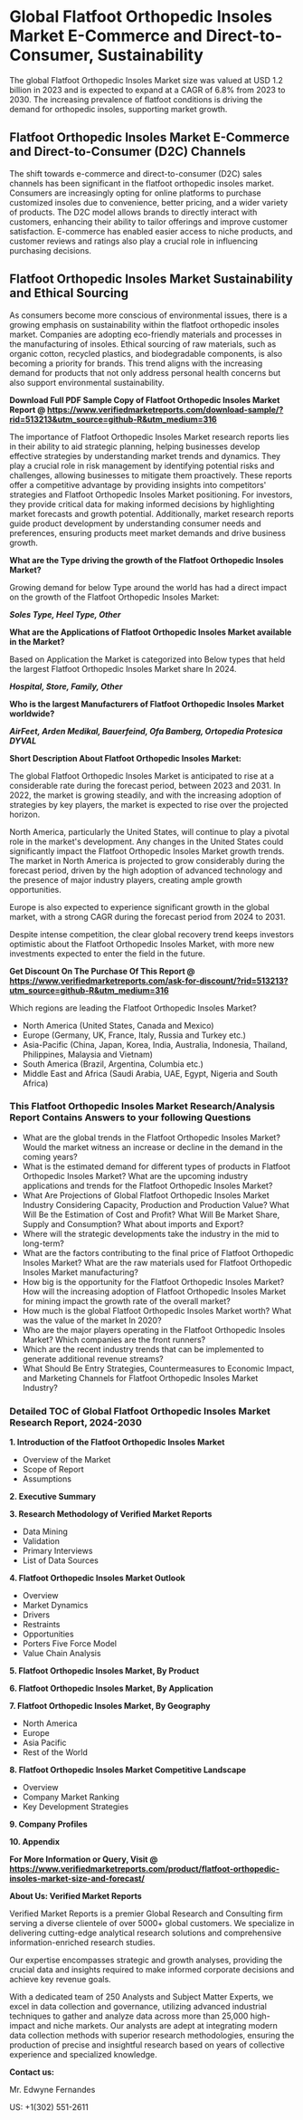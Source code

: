 <h1>Global Flatfoot Orthopedic Insoles Market E-Commerce and Direct-to-Consumer, Sustainability</h1><p class=""><p>The global Flatfoot Orthopedic Insoles Market size was valued at USD 1.2 billion in 2023 and is expected to expand at a CAGR of 6.8% from 2023 to 2030. The increasing prevalence of flatfoot conditions is driving the demand for orthopedic insoles, supporting market growth.</p> <h2>Flatfoot Orthopedic Insoles Market E-Commerce and Direct-to-Consumer (D2C) Channels</h2> <p>The shift towards e-commerce and direct-to-consumer (D2C) sales channels has been significant in the flatfoot orthopedic insoles market. Consumers are increasingly opting for online platforms to purchase customized insoles due to convenience, better pricing, and a wider variety of products. The D2C model allows brands to directly interact with customers, enhancing their ability to tailor offerings and improve customer satisfaction. E-commerce has enabled easier access to niche products, and customer reviews and ratings also play a crucial role in influencing purchasing decisions.</p> <h2>Flatfoot Orthopedic Insoles Market Sustainability and Ethical Sourcing</h2> <p>As consumers become more conscious of environmental issues, there is a growing emphasis on sustainability within the flatfoot orthopedic insoles market. Companies are adopting eco-friendly materials and processes in the manufacturing of insoles. Ethical sourcing of raw materials, such as organic cotton, recycled plastics, and biodegradable components, is also becoming a priority for brands. This trend aligns with the increasing demand for products that not only address personal health concerns but also support environmental sustainability.</p> </p><p class=""><strong>Download Full PDF Sample Copy of Flatfoot Orthopedic Insoles Market Report @ <a href="https://www.verifiedmarketreports.com/download-sample/?rid=513213&utm_source=github-R&utm_medium=316" target="_blank">https://www.verifiedmarketreports.com/download-sample/?rid=513213&utm_source=github-R&utm_medium=316</a></strong></p><p>The importance of&nbsp;Flatfoot Orthopedic Insoles Market research reports lies in their ability to aid strategic planning, helping businesses develop effective strategies by understanding market trends and dynamics. They play a crucial role in risk management by identifying potential risks and challenges, allowing businesses to mitigate them proactively. These reports offer a competitive advantage by providing insights into competitors' strategies and Flatfoot Orthopedic Insoles Market positioning. For investors, they provide critical data for making informed decisions by highlighting market forecasts and growth potential. Additionally, market research reports guide product development by understanding consumer needs and preferences, ensuring products meet market demands and drive business growth.</p><p><strong>What are the&nbsp;Type driving the growth of the Flatfoot Orthopedic Insoles Market?</strong></p><p id="" class="">Growing demand for below Type around the world has had a direct impact on the growth of the Flatfoot Orthopedic Insoles Market:</p><p class=""><em><strong>Soles Type, Heel Type, Other</strong></em></p><p class=""><strong>What are the&nbsp;Applications&nbsp;of Flatfoot Orthopedic Insoles Market available in the Market?</strong></p><p id="" class="">Based on Application the Market is categorized into Below types that held the largest Flatfoot Orthopedic Insoles Market share In 2024.</p><p class=""><em><strong>Hospital, Store, Family, Other</strong></em></p><p class=""><strong>Who is the largest Manufacturers of Flatfoot Orthopedic Insoles Market worldwide?</strong></p><p><em><strong>AirFeet, Arden Medikal, Bauerfeind, Ofa Bamberg, Ortopedia Protesica DYVAL</strong></em></p><p id="" class=""><strong>Short Description About Flatfoot Orthopedic Insoles Market:</strong></p><p>The global Flatfoot Orthopedic Insoles Market is anticipated to rise at a considerable rate during the forecast period, between 2023 and 2031. In 2022, the market is growing steadily, and with the increasing adoption of strategies by key players, the market is expected to rise over the projected horizon.</p><p>North America, particularly the United States, will continue to play a pivotal role in the market's development. Any changes in the United States could significantly impact the Flatfoot Orthopedic Insoles Market growth trends. The market in North America is projected to grow considerably during the forecast period, driven by the high adoption of advanced technology and the presence of major industry players, creating ample growth opportunities.</p><p>Europe is also expected to experience significant growth in the global market, with a strong CAGR during the forecast period from 2024 to 2031.</p><p>Despite intense competition, the clear global recovery trend keeps investors optimistic about the Flatfoot Orthopedic Insoles Market, with more new investments expected to enter the field in the future.</p><p id="" class=""><strong>Get Discount On The Purchase Of This Report @ <a href="https://www.verifiedmarketreports.com/ask-for-discount/?rid=513213?utm_source=github-R&utm_medium=316" target="_blank">https://www.verifiedmarketreports.com/ask-for-discount/?rid=513213?utm_source=github-R&utm_medium=316</a></strong></p><p class="">Which regions are leading the Flatfoot Orthopedic Insoles Market?</p><ul><li>North America (United States, Canada and Mexico)</li><li>Europe (Germany, UK, France, Italy, Russia and Turkey etc.)</li><li>Asia-Pacific (China, Japan, Korea, India, Australia, Indonesia, Thailand, Philippines, Malaysia and Vietnam)</li><li>South America (Brazil, Argentina, Columbia etc.)</li><li>Middle East and Africa (Saudi Arabia, UAE, Egypt, Nigeria and South Africa)</li></ul><h3 id="" class="">This Flatfoot Orthopedic Insoles Market Research/Analysis Report Contains Answers to your following Questions</h3><ul><li>What are the global trends in the Flatfoot Orthopedic Insoles Market? Would the market witness an increase or decline in the demand in the coming years?</li><li>What is the estimated demand for different types of products in Flatfoot Orthopedic Insoles Market? What are the upcoming industry applications and trends for the Flatfoot Orthopedic Insoles Market?</li><li>What Are Projections of Global Flatfoot Orthopedic Insoles Market Industry Considering Capacity, Production and Production Value? What Will Be the Estimation of Cost and Profit? What Will Be Market Share, Supply and Consumption? What about imports and Export?</li><li>Where will the strategic developments take the industry in the mid to long-term?</li><li>What are the factors contributing to the final price of Flatfoot Orthopedic Insoles Market? What are the raw materials used for Flatfoot Orthopedic Insoles Market manufacturing?</li><li>How big is the opportunity for the Flatfoot Orthopedic Insoles Market? How will the increasing adoption of Flatfoot Orthopedic Insoles Market for mining impact the growth rate of the overall market?</li><li>How much is the global Flatfoot Orthopedic Insoles Market worth? What was the value of the market In 2020?</li><li>Who are the major players operating in the Flatfoot Orthopedic Insoles Market? Which companies are the front runners?</li><li>Which are the recent industry trends that can be implemented to generate additional revenue streams?</li><li>What Should Be Entry Strategies, Countermeasures to Economic Impact, and Marketing Channels for Flatfoot Orthopedic Insoles Market Industry?</li></ul><h3 id="" class="">Detailed TOC of Global Flatfoot Orthopedic Insoles Market Research Report, 2024-2030</h3><p id="" class=""><strong>1. Introduction of the Flatfoot Orthopedic Insoles Market</strong></p><ul><li>Overview of the Market</li><li>Scope of Report</li><li>Assumptions</li></ul><p id="" class=""><strong>2. Executive Summary</strong></p><p id="" class=""><strong>3. Research Methodology of Verified Market Reports</strong></p><ul><li>Data Mining</li><li>Validation</li><li>Primary Interviews</li><li>List of Data Sources</li></ul><p id="" class=""><strong>4. Flatfoot Orthopedic Insoles Market Outlook</strong></p><ul><li>Overview</li><li>Market Dynamics</li><li>Drivers</li><li>Restraints</li><li>Opportunities</li><li>Porters Five Force Model</li><li>Value Chain Analysis</li></ul><p id="" class=""><strong>5. Flatfoot Orthopedic Insoles Market, By Product</strong></p><p id="" class=""><strong>6. Flatfoot Orthopedic Insoles Market, By Application</strong></p><p id="" class=""><strong>7. Flatfoot Orthopedic Insoles Market, By Geography</strong></p><ul><li>North America</li><li>Europe</li><li>Asia Pacific</li><li>Rest of the World</li></ul><p id="" class=""><strong>8. Flatfoot Orthopedic Insoles Market Competitive Landscape</strong></p><ul><li>Overview</li><li>Company Market Ranking</li><li>Key Development Strategies</li></ul><p id="" class=""><strong>9. Company Profiles</strong></p><p id="" class=""><strong>10. Appendix</strong></p><p id="" class=""><strong>For More Information or Query, Visit @ <a href="https://www.verifiedmarketreports.com/product/flatfoot-orthopedic-insoles-market-size-and-forecast/" target="_blank">https://www.verifiedmarketreports.com/product/flatfoot-orthopedic-insoles-market-size-and-forecast/</a></strong></p><p id="" class=""><strong>About Us: Verified Market Reports</strong></p><p id="" class="">Verified Market Reports is a premier Global Research and Consulting firm serving a diverse clientele of over 5000+ global customers. We specialize in delivering cutting-edge analytical research solutions and comprehensive information-enriched research studies.</p><p id="" class="">Our expertise encompasses strategic and growth analyses, providing the crucial data and insights required to make informed corporate decisions and achieve key revenue goals.</p><p id="" class="">With a dedicated team of 250 Analysts and Subject Matter Experts, we excel in data collection and governance, utilizing advanced industrial techniques to gather and analyze data across more than 25,000 high-impact and niche markets. Our analysts are adept at integrating modern data collection methods with superior research methodologies, ensuring the production of precise and insightful research based on years of collective experience and specialized knowledge.</p><p id="" class=""><strong>Contact us:</strong></p><p id="" class="">Mr. Edwyne Fernandes</p><p id="" class="">US: +1(302) 551-2611</p>